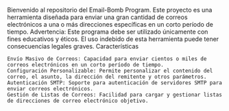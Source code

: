 Bienvenido al repositorio del Email-Bomb Program. Este proyecto es una herramienta diseñada para enviar una gran cantidad de correos electrónicos a una o más direcciones específicas en un corto período de tiempo. Advertencia: Este programa debe ser utilizado únicamente con fines educativos y éticos. El uso indebido de esta herramienta puede tener consecuencias legales graves.
Características

    Envío Masivo de Correos: Capacidad para enviar cientos o miles de correos electrónicos en un corto período de tiempo.
    Configuración Personalizable: Permite personalizar el contenido del correo, el asunto, la dirección del remitente y otros parámetros.
    Autenticación SMTP: Soporte para autenticación de servidores SMTP para enviar correos electrónicos.
    Gestión de Listas de Correos: Facilidad para cargar y gestionar listas de direcciones de correo electrónico objetivo.
